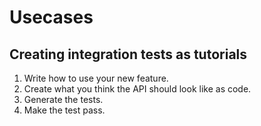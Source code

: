 # Usecases
## Creating integration tests as tutorials
1. Write how to use your new feature.
2. Create what you think the API should look like as code.
3. Generate the tests.
4. Make the test pass.
